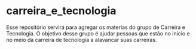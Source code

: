 # carreira_e_tecnologia
Esse repositório servirá para agregar os materias do grupo de Carreira e Tecnologia. O objetivo desse grupo é ajudar pessoas que estão no início e no meio da carreira de tecnologia a alavancar suas carreiras.

